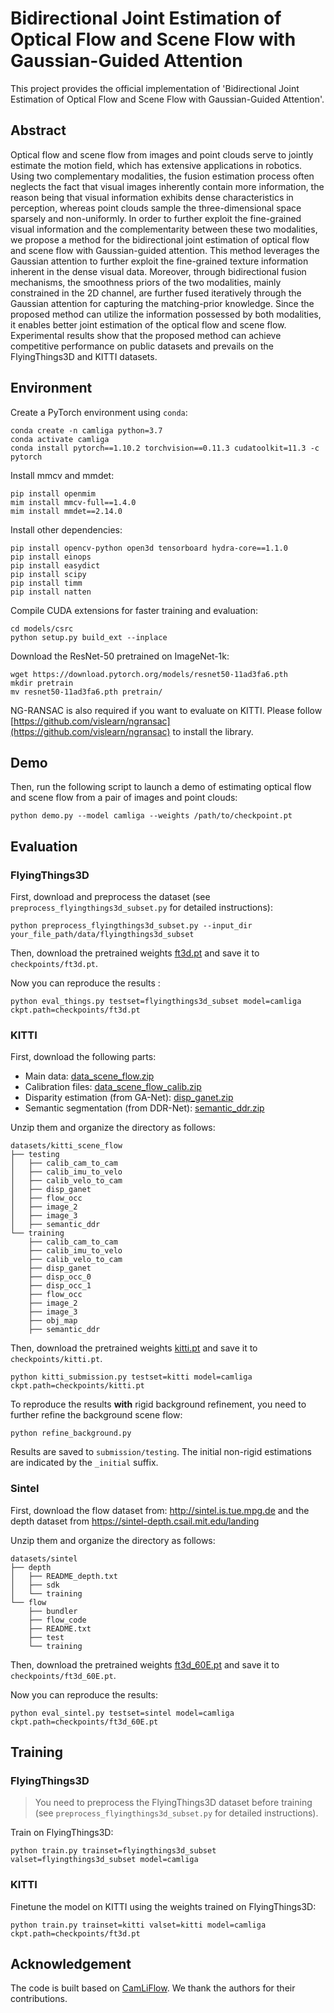 # Bidirectional Joint Estimation of Optical Flow and Scene Flow with Gaussian-Guided Attention

This project provides the official implementation of 'Bidirectional Joint Estimation of Optical Flow and Scene Flow with Gaussian-Guided Attention'.

## Abstract
Optical flow and scene flow from images and point clouds serve to jointly estimate the motion field, which has extensive applications in robotics. Using two complementary modalities, the fusion estimation process often neglects the fact that visual images inherently contain more information, the reason being that visual information exhibits dense characteristics in perception, whereas point clouds sample the three-dimensional space sparsely and non-uniformly. In order to further exploit the fine-grained visual information and the complementarity between these two modalities, we propose a method for the bidirectional joint estimation of optical flow and scene flow with Gaussian-guided attention. This method leverages the Gaussian attention to further exploit the fine-grained texture information inherent in the dense visual data. Moreover, through bidirectional fusion mechanisms, the smoothness priors of the two modalities, mainly constrained in the 2D channel, are further fused iteratively through the Gaussian attention for capturing the matching-prior knowledge. Since the proposed method can utilize the information possessed by both modalities, it enables better joint estimation of the optical flow and scene flow. Experimental results show that the proposed method can achieve competitive performance on public datasets and prevails on the FlyingThings3D and KITTI datasets.

## Environment

Create a PyTorch environment using `conda`:

```
conda create -n camliga python=3.7
conda activate camliga
conda install pytorch==1.10.2 torchvision==0.11.3 cudatoolkit=11.3 -c pytorch
```

Install mmcv and mmdet:

```
pip install openmim
mim install mmcv-full==1.4.0
mim install mmdet==2.14.0
```

Install other dependencies:

```
pip install opencv-python open3d tensorboard hydra-core==1.1.0
pip install einops
pip install easydict
pip install scipy
pip install timm
pip install natten
```

Compile CUDA extensions for faster training and evaluation:

```
cd models/csrc
python setup.py build_ext --inplace
```

Download the ResNet-50 pretrained on ImageNet-1k:

```
wget https://download.pytorch.org/models/resnet50-11ad3fa6.pth
mkdir pretrain
mv resnet50-11ad3fa6.pth pretrain/
```

NG-RANSAC is also required if you want to evaluate on KITTI. Please follow [https://github.com/vislearn/ngransac](https://github.com/vislearn/ngransac) to install the library.

## Demo

Then, run the following script to launch a demo of estimating optical flow and scene flow from a pair of images and point clouds:

```
python demo.py --model camliga --weights /path/to/checkpoint.pt
```

## Evaluation

### FlyingThings3D

First, download and preprocess the dataset (see `preprocess_flyingthings3d_subset.py` for detailed instructions):

```
python preprocess_flyingthings3d_subset.py --input_dir your_file_path/data/flyingthings3d_subset
```

Then, download the pretrained weights [ft3d.pt](https://drive.google.com/file/d/1KbGQagoVlPwVf94p62iqVQ9oituMXOUx/view?usp=drive_link) and save it to `checkpoints/ft3d.pt`.

Now you can reproduce the results :

```
python eval_things.py testset=flyingthings3d_subset model=camliga ckpt.path=checkpoints/ft3d.pt
```

### KITTI

First, download the following parts:

* Main data: [data_scene_flow.zip](https://s3.eu-central-1.amazonaws.com/avg-kitti/data_scene_flow.zip)
* Calibration files: [data_scene_flow_calib.zip](https://s3.eu-central-1.amazonaws.com/avg-kitti/data_scene_flow_calib.zip)
* Disparity estimation (from GA-Net): [disp_ganet.zip](https://drive.google.com/file/d/1ieFpOVzqCzT8TXNk1zm2d9RLkrcaI78o/view?usp=sharing)
* Semantic segmentation (from DDR-Net): [semantic_ddr.zip](https://drive.google.com/file/d/1dVSJeE9BBmVv2rCe5TR0PVanEv2WzwIy/view?usp=sharing)

Unzip them and organize the directory as follows:

```
datasets/kitti_scene_flow
├── testing
│   ├── calib_cam_to_cam
│   ├── calib_imu_to_velo
│   ├── calib_velo_to_cam
│   ├── disp_ganet
│   ├── flow_occ
│   ├── image_2
│   ├── image_3
│   ├── semantic_ddr
└── training
    ├── calib_cam_to_cam
    ├── calib_imu_to_velo
    ├── calib_velo_to_cam
    ├── disp_ganet
    ├── disp_occ_0
    ├── disp_occ_1
    ├── flow_occ
    ├── image_2
    ├── image_3
    ├── obj_map
    ├── semantic_ddr
```

Then, download the pretrained weights [kitti.pt](https://drive.google.com/file/d/15omp0R7W3iRBABC-prLcw599mnC-ovCI/view?usp=drive_link) and save it to `checkpoints/kitti.pt`.


```
python kitti_submission.py testset=kitti model=camliga ckpt.path=checkpoints/kitti.pt
```

To reproduce the results **with** rigid background refinement, you need to further refine the background scene flow:

```
python refine_background.py
```

Results are saved to `submission/testing`. The initial non-rigid estimations are indicated by the `_initial` suffix.

### Sintel

First, download the flow dataset from: http://sintel.is.tue.mpg.de and the depth dataset from https://sintel-depth.csail.mit.edu/landing

Unzip them and organize the directory as follows:

```
datasets/sintel
├── depth
│   ├── README_depth.txt
│   ├── sdk
│   └── training
└── flow
    ├── bundler
    ├── flow_code
    ├── README.txt
    ├── test
    └── training
```

Then, download the pretrained weights [ft3d_60E.pt](https://drive.google.com/file/d/1MBZj4A04U7oEbMWa_7TSk6GGx5H6sr9x/view?usp=drive_link) and save it to `checkpoints/ft3d_60E.pt`.

Now you can reproduce the results:

```
python eval_sintel.py testset=sintel model=camliga ckpt.path=checkpoints/ft3d_60E.pt
```

## Training

### FlyingThings3D

> You need to preprocess the FlyingThings3D dataset before training (see `preprocess_flyingthings3d_subset.py` for detailed instructions).

Train on FlyingThings3D:

```
python train.py trainset=flyingthings3d_subset valset=flyingthings3d_subset model=camliga
```

### KITTI

Finetune the model on KITTI using the weights trained on FlyingThings3D:

```
python train.py trainset=kitti valset=kitti model=camliga ckpt.path=checkpoints/ft3d.pt
```

## Acknowledgement

The code is built based on [CamLiFlow](https://github.com/MCG-NJU/CamLiFlow). We thank the authors for their contributions.
